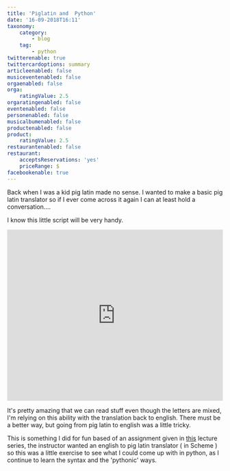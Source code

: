 ```yaml
---
title: 'Piglatin and  Python'
date: '16-09-2018T16:11'
taxonomy:
    category:
        - blog
    tag:
        - python
twitterenable: true
twittercardoptions: summary
articleenabled: false
musiceventenabled: false
orgaenabled: false
orga:
    ratingValue: 2.5
orgaratingenabled: false
eventenabled: false
personenabled: false
musicalbumenabled: false
productenabled: false
product:
    ratingValue: 2.5
restaurantenabled: false
restaurant:
    acceptsReservations: 'yes'
    priceRange: $
facebookenable: true
---
```


Back when I was a kid pig latin made no sense. I wanted to make a basic pig latin translator so if I ever come across it again I can at least hold a conversation....

I know this little script will be very handy. 

<iframe height="400px" width="100%" src="https://repl.it/@harps116/piglatin-translator?lite=true" scrolling="no" frameborder="no" allowtransparency="true" allowfullscreen="true" sandbox="allow-forms allow-pointer-lock allow-popups allow-same-origin allow-scripts allow-modals"></iframe>

It's pretty amazing that we can read stuff even though the letters are mixed, I'm relying on this ability with the translation back to english. There must be a better way, but going from pig latin to english was a little tricky. 

This is something I did for fun based of an assignment given in [this](https://archive.org/details/ucberkeley_webcast_l28HAzKy0N8) lecture series, the instructor wanted an english to pig latin translator ( in Scheme ) so this was a little exercise to see what I could come up with in python, as I continue to learn the syntax and the 'pythonic' ways.